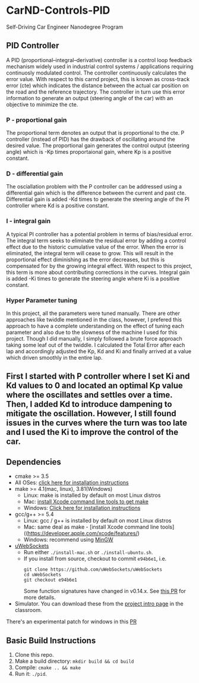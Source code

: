 # CarND-Controls-PID
Self-Driving Car Engineer Nanodegree Program

## PID Controller
A PID (proportional–integral–derivative) controller is a control loop feedback mechanism widely used in industrial control systems / applications requiring continuosly modulated control. The controller continuously calculates the error value. With respect to this carnd project, this is known as cross-track error (cte) which indicates the distance between the actual car position on the road and the reference trajectory. The controller in turn use this error information to generate an output (steering angle of the car) with an objective to minimize the cte.

### P - proportional gain
The proportional term denotes an output that is proportional to the cte. P controller (instead of PID) has the drawback of oscillating around the desired value. The proportional gain generates the control output (steering angle) which is -Kp times proportaional gain, where Kp is a positive constant.

### D - differential gain
The osciallation problem with the P controller can be addressed using a differential gain which is the difference between the current and past cte. Differential gain is added -Kd times to generate the steering angle of the PI controller where Kd is a positive constant. 

### I - integral gain
A typical PI controller has a potential problem in terms of bias/residual error. The integral term seeks to eliminate the residual error by adding a control effect due to the historic cumulative value of the error. When the error is eliminated, the integral term will cease to grow. This will result in the proportional effect diminishing as the error decreases, but this is compensated for by the growing integral effect. With respect to this project, this term is more about contributing corrections in the curves. Integral gain is added -Ki times to generate the steering angle  where Ki is a positive constant.
 

### Hyper Parameter tuning
In this project, all the parameters were tuned manually. There are other approaches like twiddle mentioned in the class, however, I prefered this approach to have a complete understanding on the effect of tuning each parameter and also due to the slowness of the machine I used for this project. Though I did manually, I simply followed a brute force approach taking some leaf out of the twiddle. I calculated the Total Error after each lap and accordingly adjusted the Kp, Kd and Ki and finally arrived at a value which driven smoothly in the entire lap.

First I started with P controller where I set Ki and Kd values to 0 and located an optimal Kp value where the oscillates and settles over a time. Then, I added Kd to introduce dampening to mitigate the oscillation. However, I still found issues in the curves where the turn was too late and I used the Ki to improve the control of the car. 
---

## Dependencies

* cmake >= 3.5
 * All OSes: [click here for installation instructions](https://cmake.org/install/)
* make >= 4.1(mac, linux), 3.81(Windows)
  * Linux: make is installed by default on most Linux distros
  * Mac: [install Xcode command line tools to get make](https://developer.apple.com/xcode/features/)
  * Windows: [Click here for installation instructions](http://gnuwin32.sourceforge.net/packages/make.htm)
* gcc/g++ >= 5.4
  * Linux: gcc / g++ is installed by default on most Linux distros
  * Mac: same deal as make - [install Xcode command line tools]((https://developer.apple.com/xcode/features/)
  * Windows: recommend using [MinGW](http://www.mingw.org/)
* [uWebSockets](https://github.com/uWebSockets/uWebSockets)
  * Run either `./install-mac.sh` or `./install-ubuntu.sh`.
  * If you install from source, checkout to commit `e94b6e1`, i.e.
    ```
    git clone https://github.com/uWebSockets/uWebSockets 
    cd uWebSockets
    git checkout e94b6e1
    ```
    Some function signatures have changed in v0.14.x. See [this PR](https://github.com/udacity/CarND-MPC-Project/pull/3) for more details.
* Simulator. You can download these from the [project intro page](https://github.com/udacity/self-driving-car-sim/releases) in the classroom.

There's an experimental patch for windows in this [PR](https://github.com/udacity/CarND-PID-Control-Project/pull/3)

## Basic Build Instructions

1. Clone this repo.
2. Make a build directory: `mkdir build && cd build`
3. Compile: `cmake .. && make`
4. Run it: `./pid`. 
